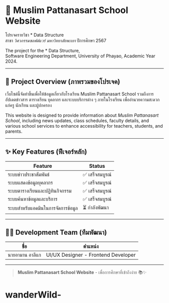# 🏫 Muslim Pattanasart School Website
โปรเจครายวิชา * Data Structure <br>
สาขา *วิศวกรรมซอฟต์แวร์ มหาวิทยาลัยพะเยา* ปีการศึกษา 2567

The project for the * Data Structure,<br>
Software Engineering Department, University of Phayao, Academic Year 2024.

---

## 📌 Project Overview (ภาพรวมของโปรเจค)
เว็บไซต์นี้จัดทำขึ้นเพื่อให้ข้อมูลเกี่ยวกับโรงเรียน Muslim Pattanasart School รวมถึงการอัปเดตข่าวสาร ตารางเรียน บุคลากร และระบบบริการต่าง ๆ ภายในโรงเรียน เพื่ออำนวยความสะดวกแก่ครู นักเรียน และผู้ปกครอง

This website is designed to provide information about *Muslim Pattanasart School*, including news updates, class schedules, faculty details, and various school services to enhance accessibility for teachers, students, and parents.

---

## ✨ Key Features (ฟีเจอร์หลัก)
| Feature | Status |
|----------|---------|
| ระบบข่าวประชาสัมพันธ์ | ✅ เสร็จสมบูรณ์ |
| ระบบแสดงข้อมูลบุคลากร | ✅ เสร็จสมบูรณ์ |
| ระบบตารางเรียนและปฏิทินกิจกรรม | ✅ เสร็จสมบูรณ์ |
| ระบบค้นหาข้อมูลและบริการ | ✅ เสร็จสมบูรณ์ |
| ระบบสำหรับแอดมินในการจัดการข้อมูล | ⏳ กำลังพัฒนา |

---

## 👨‍💻 Development Team (ทีมพัฒนา)
| ชื่อ | ตำแหน่ง |
|------|----------|
| นายอามาน อาลีแก | UI/UX Designer - Frontend Developer |


---

> **Muslim Pattanasart School Website** - เพื่อการศึกษาที่เข้าถึงง่าย 📚✨

# wanderWild-
